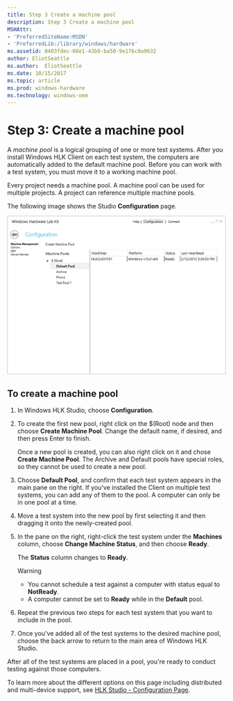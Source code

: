 ```yaml
---
title: Step 3 Create a machine pool
description: Step 3 Create a machine pool
MSHAttr:
- 'PreferredSiteName:MSDN'
- 'PreferredLib:/library/windows/hardware'
ms.assetid: 0403fdec-08e1-43b9-ba50-9e176c0a9632
author: EliotSeattle
ms.author:  EliotSeattle
ms.date: 10/15/2017
ms.topic: article
ms.prod: windows-hardware
ms.technology: windows-oem
---
```


# Step 3: Create a machine pool

A *machine pool* is a logical grouping of one or more test systems. After you install Windows HLK Client on each test system, the computers are automatically added to the default machine pool. Before you can work with a test system, you must move it to a working machine pool.

Every project needs a machine pool. A machine pool can be used for multiple projects. A project can reference multiple machine pools.

The following image shows the Studio **Configuration** page.

![hlk studio configuration page](images/hlk-studio-configuration-page.png)

## To create a machine pool


1.  In Windows HLK Studio, choose **Configuration**.

2.  To create the first new pool, right click on the $(Root) node and then choose **Create Machine Pool**.     Change the default name, if desired, and then press Enter to finish.

    Once a new pool is created, you can also right click on it and chose **Create Machine Pool**. The Archive and Default pools have special roles, so they cannot be used to create a new pool.


3.  Choose **Default Pool**, and confirm that each test system appears in the main pane on the right. If you've installed the Client on multiple test systems, you can add any of them to the pool. A computer can only be in one pool at a time.

4.  Move a test system into the new pool by first selecting it and then dragging it onto the newly-created pool.

5.  In the pane on the right, right-click the test system under the **Machines** column, choose **Change Machine Status**, and then choose **Ready**.

    The **Status** column changes to **Ready**.

    >[!WARNING]
    >- You cannot schedule a test against a computer with status equal to **NotReady**.
    >- A computer cannot be set to **Ready** while in the **Default** pool.

6.  Repeat the previous two steps for each test system that you want to include in the pool.

7.  Once you've added all of the test systems to the desired machine pool, choose the back arrow to return to the main area of Windows HLK Studio.

After all of the test systems are placed in a pool, you're ready to conduct testing against those computers.

To learn more about the different options on this page including distributed and multi-device support, see [HLK Studio - Configuration Page](..\user\hlk-studio---configuration-page.md).

 

 






